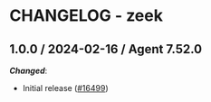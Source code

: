 # CHANGELOG - zeek

<!-- towncrier release notes start -->

## 1.0.0 / 2024-02-16 / Agent 7.52.0

***Changed***:

* Initial release ([#16499](https://github.com/DataDog/integrations-core/pull/16499))
